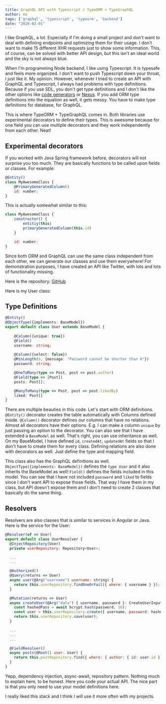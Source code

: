 ```yaml
---
title: GraphQL API with Typescript / TypeORM + TypeGraphQL
author: me
tags: ['graphql', 'typescript', 'typeorm', 'backend']
date: "2020-03-01"
---
```


I like GraphQL, a lot. Especially if I'm doing a small project and don't want to deal with defining endpoints and optimizing them for their usage. I don't want to make 15 different XHR requests just to show some information. This, of course, can be solved with better API design, but this isn't an ideal world and the sky is not always blue. 

When I'm programming Node backend, I like using Typescript. It is typesafe and feels more organized. I don't want to push Typescript down your throat, I just like it. My opinion. However, whenever I tried to create an API with GraphQL and Typescript, I always had problems with type definitions. Because if you use SDL, you don't get type definitions and I don't like the other options like [code generators](https://graphql-code-generator.com/) or [Nexus](https://github.com/prisma-labs/nexus). If you add ORM type definitions into the equation as well, it gets messy. You have to make type definitions for database, for GraphQL.

This is where TypeORM + TypeGraphQL comes in. Both libraries use experimental decorators to define their types. This is awesome because for one field you can use multiple decorators and they work independently from each other. Neat!

## Experimental decorators

If you worked with Java Spring framework before, decorators will not surprise you too much. They are basically functions to be called upon fields or classes. For example:

```js
@Entity()
class MyAwesomeClass {
    @PrimaryGeneratedColumn()
    id: number;
}
```

This is actually somewhat similar to this:

```js
class MyAwesomeClass {
    constructor() {
        entitiy(this)
        primaryGeneratedColumn(this.id)
    }

    id: number;
}
```

Since both ORM and GraphQL can use the same class independent from each other, we can generate our classes and use them everywhere! For demonstration purposes, I have created an API like Twitter, with lots and lots of functionality missing.

Here is the repository: [GitHub](https://github.com/buncolak/typeorm-graphql-backend)

Here is my User class:

## Type Definitions

```ts
@Entity()
@ObjectType({implements: BaseModel})
export default class User extends BaseModel {
    
    @Column({unique: true})
    @Field()
    username: string;
    
    @Column({select: false})
    @MinLength(6, {message: "Password cannot be shorter than 6"})
    password: string;

    @OneToMany(type => Post, post => post.author)
    @Field(type => [Post])
    posts: Post[];

    @ManyToMany(type => Post, post => post.likedBy)
    liked: Post[]
}
```

There are multiple beauties in this code. Let's start with ORM definitions. `@Entity()` decorator creates the table automatically with Columns defined inside. `@Column()` decorator defines our columns that have no relations. Almost all decorators have their options. E.g. I can make a column `unique` by just passing an option to the decorator. You can also see that I have extended a `BaseModel` as well. That's right, you can use inheritance as well. On my BaseModel, I have defined `id`, `createdAt`, `updatedAt` fields so that I don't have to create them for every class. Defining relations are also done with decorators as well. Just define the type and mapping field.

This class also has the GraphQL definitions as well. `ObjectType({implements: BaseModel})` defines the `type User` and it also inherits the BaseModel as well! `Field()` defines the fields included in this model. You can see that I have not included `password` and `liked` to fields since I don't want API to expose those fields. That way I have them in my class, but API doesn't expose them and I don't need to create 2 classes that basically do the same thing.

## Resolvers

Resolvers are also classes that is similar to services in Angular or Java. Here is the service for the User:

```js
@Resolver(of => User)
export default class UserResolver {
  @InjectRepository(User)
  private userRepository: Repository<User>;

  ...
  ...

  @Authorized()
  @Query(returns => User)
  async user(@Arg("username") username: string) {
    return this.userRepository.findOneOrFail({ where: { username } });
  }

  @Mutation(returns => User)
  async createUser(@Arg("data") { username, password }: CreateUserInput) {
    const hashedPass = await bcrypt.hash(password, 10);
    const user = this.userRepository.create({ username, password: hashedPass });
    return this.userRepository.save(user);
  }

  ...
  ...
  ...

  @FieldResolver()
  async posts(@Root() user: User) {
    return this.postRepository.find({ where: { author: { id: user.id } } });
  }
}
```

Yepp, dependency injection, async-await, repository pattern. Nothing much to explain here, to be honest. Here you code your actual API. The nice part is that you only need to use your model definitions here. 

I really liked this stack and I think I will use it more often with my projects.